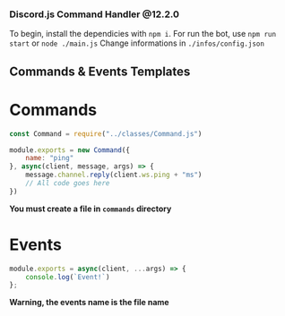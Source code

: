 ### Discord.js Command Handler @12.2.0

To begin, install the dependicies with `npm i`. For run the bot, use `npm run start` or `node ./main.js`
Change informations in `./infos/config.json`

## Commands & Events Templates

# Commands

```js
const Command = require("../classes/Command.js")

module.exports = new Command({
    name: "ping"
}, async(client, message, args) => {
    message.channel.reply(client.ws.ping + "ms")
    // All code goes here
}) 
```
**You must create a file in `commands` directory**

# Events

```js
module.exports = async(client, ...args) => {
    console.log(`Event!`)
};
```
**Warning, the events name is the file name**